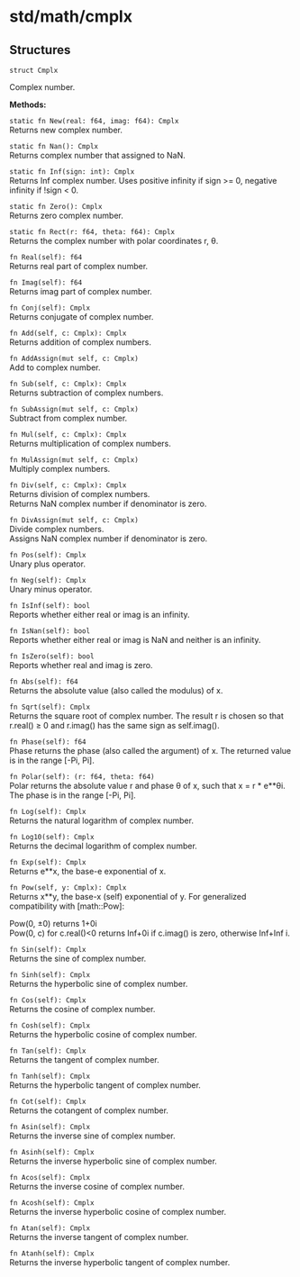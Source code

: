 # std/math/cmplx

## Structures

```jule
struct Cmplx
```
Complex number.

**Methods:**

`static fn New(real: f64, imag: f64): Cmplx`\
Returns new complex number.

`static fn Nan(): Cmplx`\
Returns complex number that assigned to NaN.

`static fn Inf(sign: int): Cmplx`\
Returns Inf complex number. Uses positive infinity if sign >= 0, negative infinity if !sign < 0.

`static fn Zero(): Cmplx`\
Returns zero complex number.

`static fn Rect(r: f64, theta: f64): Cmplx`\
Returns the complex number with polar coordinates r, θ.

`fn Real(self): f64`\
Returns real part of complex number.

`fn Imag(self): f64`\
Returns imag part of complex number.

`fn Conj(self): Cmplx`\
Returns conjugate of complex number.

`fn Add(self, c: Cmplx): Cmplx`\
Returns addition of complex numbers.

`fn AddAssign(mut self, c: Cmplx)`\
Add to complex number.

`fn Sub(self, c: Cmplx): Cmplx`\
Returns subtraction of complex numbers.

`fn SubAssign(mut self, c: Cmplx)`\
Subtract from complex number.

`fn Mul(self, c: Cmplx): Cmplx`\
Returns multiplication of complex numbers.

`fn MulAssign(mut self, c: Cmplx)`\
Multiply complex numbers.

`fn Div(self, c: Cmplx): Cmplx`\
Returns division of complex numbers. \
Returns NaN complex number if denominator is zero.

`fn DivAssign(mut self, c: Cmplx)`\
Divide complex numbers. \
Assigns NaN complex number if denominator is zero.

`fn Pos(self): Cmplx`\
Unary plus operator.

`fn Neg(self): Cmplx`\
Unary minus operator.

`fn IsInf(self): bool`\
Reports whether either real or imag is an infinity.

`fn IsNan(self): bool`\
Reports whether either real or imag is NaN and neither is an infinity.

`fn IsZero(self): bool`\
Reports whether real and imag is zero.

`fn Abs(self): f64`\
Returns the absolute value (also called the modulus) of x.

`fn Sqrt(self): Cmplx`\
Returns the square root of complex number. The result r is chosen so that r.real() ≥ 0 and r.imag() has the same sign as self.imag().

`fn Phase(self): f64`\
Phase returns the phase (also called the argument) of x. The returned value is in the range [-Pi, Pi].

`fn Polar(self): (r: f64, theta: f64)`\
Polar returns the absolute value r and phase θ of x, such that x = r * e**θi. The phase is in the range [-Pi, Pi].

`fn Log(self): Cmplx`\
Returns the natural logarithm of complex number.

`fn Log10(self): Cmplx`\
Returns the decimal logarithm of complex number.

`fn Exp(self): Cmplx`\
Returns e**x, the base-e exponential of x.

`fn Pow(self, y: Cmplx): Cmplx`\
Returns x**y, the base-x (self) exponential of y.
For generalized compatibility with [math::Pow]:

Pow(0, ±0) returns 1+0i\
Pow(0, c) for c.real()<0 returns Inf+0i if c.imag() is zero, otherwise Inf+Inf i.

`fn Sin(self): Cmplx`\
Returns the sine of complex number.

`fn Sinh(self): Cmplx`\
Returns the hyperbolic sine of complex number.

`fn Cos(self): Cmplx`\
Returns the cosine of complex number.

`fn Cosh(self): Cmplx`\
Returns the hyperbolic cosine of complex number.

`fn Tan(self): Cmplx`\
Returns the tangent of complex number.

`fn Tanh(self): Cmplx`\
Returns the hyperbolic tangent of complex number.

`fn Cot(self): Cmplx`\
Returns the cotangent of complex number.

`fn Asin(self): Cmplx`\
Returns the inverse sine of complex number.

`fn Asinh(self): Cmplx`\
Returns the inverse hyperbolic sine of complex number.

`fn Acos(self): Cmplx`\
Returns the inverse cosine of complex number.

`fn Acosh(self): Cmplx`\
Returns the inverse hyperbolic cosine of complex number.

`fn Atan(self): Cmplx`\
Returns the inverse tangent of complex number.

`fn Atanh(self): Cmplx`\
Returns the inverse hyperbolic tangent of complex number.